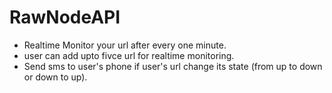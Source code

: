 # RawNodeAPI
- Realtime Monitor your url after every one minute.
- user can add upto fivce url for realtime monitoring.
- Send sms to user's phone if user's url change its state (from up to down or down to up).
